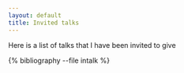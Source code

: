 ```yaml
---
layout: default
title: Invited talks
---
```


Here is a list of talks that I have been invited to give

{% bibliography --file intalk %}

